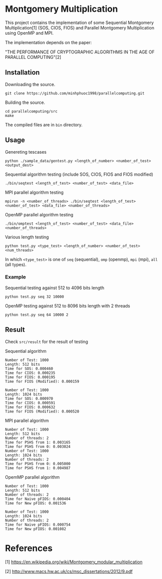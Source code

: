 # Montgomery Multiplication
This project contains the implementation of some Sequential Montgomery Multiplication[1] (SOS, CIOS, FIOS) and Parallel Montgomery Multiplication using OpenMP and MPI.

The implementation depends on the paper:

"THE PERFORMANCE OF CRYPTOGRAPHIC ALGORITHMS IN THE AGE OF PARALLEL COMPUTING"[2]

## Installation
Downloading the source.
```
git clone https://github.com/minhphuoc1998/parallelcomputing.git
```

Building the source.
```
cd parallelcomputing/src
make
```

The compiled files are in ```bin``` directory.

## Usage
Genereting tescases
```
python ./sample_data/gentest.py <length_of_number> <number_of_test> <output_dest>
```

Sequential algorithm testing (include SOS, CIOS, FIOS and FIOS modified)
```
./bin/seqtest <length_of_test> <number_of_test> <data_file>
```

MPI parallel algorithm testing
```
mpirun -n <number_of_threads> ./bin/seqtest <length_of_test> <number_of_test> <data_file> <number_of_threads>
```

OpenMP parallel algorithm testing
```
./bin/omptest <length_of_test> <number_of_test> <data_file> <number_of_threads>
```

Various length testing
```
python test.py <type_test> <length_of_number> <number_of_test> <num_threads>
```
In which ```<type_test>``` is one of ```seq``` (sequential), ```omp``` (openmp), ```mpi``` (mpi), ```all``` (all types).

### Example
Sequential testing against 512 to 4096 bits length
```
python test.py seq 32 10000
```

OpenMP testing against 512 to 8096 bits length with 2 threads
```
python test.py seq 64 10000 2
```

## Result
Check ```src/result``` for the result of testing

Sequential algorithm
```
Number of Test: 1000
Length: 512 bits
Time for SOS: 0.000460
Time for CIOS: 0.000235
Time for FIOS: 0.000195
Time for FIOS (Modified): 0.000159

Number of Test: 1000
Length: 1024 bits
Time for SOS: 0.000970
Time for CIOS: 0.000591
Time for FIOS: 0.000632
Time for FIOS (Modified): 0.000520
```

MPI parallel algorithm
```
Number of Test: 1000
Length: 512 bits
Number of threads: 2
Time for PSHS from 1: 0.003165
Time for PSHS from 0: 0.003024
Number of Test: 1000
Length: 1024 bits
Number of threads: 2
Time for PSHS from 0: 0.005000
Time for PSHS from 1: 0.004987
```

OpemMP parallel algorithm
```
Number of Test: 1000
Length: 512 bits
Number of threads: 2
Time for Naive pFIOS: 0.000404
Time for New pFIOS: 0.001536

Number of Test: 1000
Length: 1024 bits
Number of threads: 2
Time for Naive pFIOS: 0.000754
Time for New pFIOS: 0.001082
```

# References
[1] https://en.wikipedia.org/wiki/Montgomery_modular_multiplication

[2] http://www.macs.hw.ac.uk/cs/msc_dissertations/2012/9.pdf